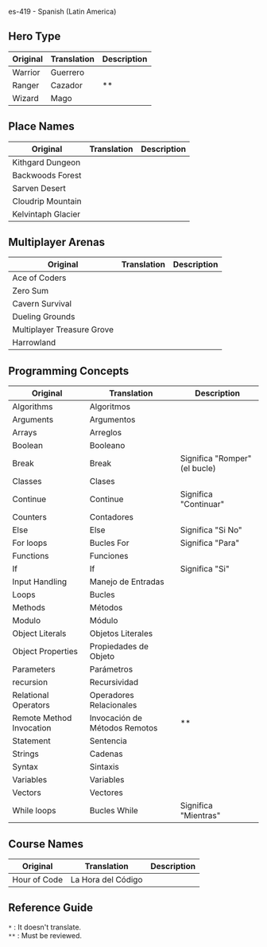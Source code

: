 es-419 - Spanish (Latin America)

## Hero Type
| Original | Translation | Description |
|-----|-----|-----|
| Warrior | Guerrero ||
| Ranger | Cazador | ** |
| Wizard | Mago ||

## Place Names
| Original | Translation | Description |
|-----|-----|-----|
| Kithgard Dungeon |||
| Backwoods Forest |||
| Sarven Desert |||
| Cloudrip Mountain |||
| Kelvintaph Glacier |||

## Multiplayer Arenas
| Original | Translation | Description |
|-----|-----|-----|
| Ace of Coders |||
| Zero Sum |||
| Cavern Survival |||
| Dueling Grounds |||
| Multiplayer Treasure Grove |||
| Harrowland |||

## Programming Concepts
| Original | Translation | Description |
|-----|-----|-----|
| Algorithms | Algoritmos ||
| Arguments | Argumentos ||
| Arrays | Arreglos ||
| Boolean | Booleano ||
| Break | Break | Significa "Romper" (el bucle) |
| Classes | Clases ||
| Continue | Continue | Significa "Continuar" |
| Counters | Contadores ||
| Else | Else| Significa "Si No"|
| For loops | Bucles For | Significa "Para" |
| Functions | Funciones ||
| If | If | Significa "Si" |
| Input Handling | Manejo de Entradas||
| Loops | Bucles ||
| Methods | Métodos ||
| Modulo | Módulo ||
| Object Literals | Objetos Literales ||
| Object Properties | Propiedades de Objeto||
| Parameters | Parámetros ||
| recursion | Recursividad ||
| Relational Operators | Operadores Relacionales ||
| Remote Method Invocation | Invocación de Métodos Remotos | ** |
| Statement | Sentencia ||
| Strings | Cadenas ||
| Syntax | Sintaxis ||
| Variables | Variables ||
| Vectors | Vectores ||
| While loops | Bucles While | Significa "Mientras" |

## Course Names
| Original | Translation | Description |
|-----|-----|-----|
| Hour of Code | La Hora del Código ||

## Reference Guide

`*` : It doesn't translate.  
`**` : Must be reviewed.